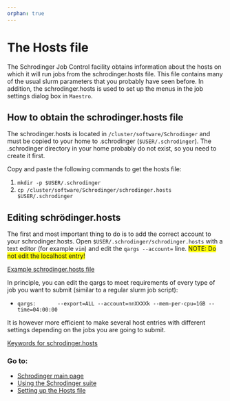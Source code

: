 ```yaml
---
orphan: true
---
```


# The Hosts file
The Schrodinger Job Control facility obtains information about the hosts on which it will run jobs from the 
schrodinger.hosts file. This file contains many of the usual slurm parameters that you probably have seen before.
In addition, the schrodinger.hosts is used to set up the menus in the job settings dialog box in `Maestro`.

## How to obtain the schrodinger.hosts file
The schrodinger.hosts is located in `/cluster/software/Schrodinger` and  must be copied to your home to .schrodinger 
(`$USER/.schrodinger`). The .schrodinger directory in your home probably do not exist, so you need to create it first.

Copy and paste the following commands to get the hosts file:
1. `mkdir -p $USER/.schrodinger`
2. `cp /cluster/software/Schrodinger/schrodinger.hosts $USER/.schrodinger`

## Editing schrödinger.hosts
The first and most important thing to do is to add the correct account to your schrodinger.hosts.
Open `$USER/.schrodinger/schrodinger.hosts` with a text editor (for example `vim`) and edit the `qargs --account=` line.
<span style="background-color: #FFFF00">NOTE: Do not edit the localhost entry!</span>

[Example schrodinger.hosts file](schrodinger_hostfile.md)

In principle, you can edit the qargs to meet requirements of every type of job you want to submit (similar to a regular
slurm job script):
* `qargs:       --export=ALL --account=nnXXXXk --mem-per-cpu=1GB --time=04:00:00`

It is however more efficient to make several host entries with different settings depending on the jobs you are
  going to submit. 



[Keywords for schrodinger.hosts](host_file_settings.md)

### Go to:
* [Schrodinger main page](schrodinger.md)
* [Using the Schrodinger suite](schrodinger_usage.md)
* [Setting up the Hosts file](schrodinger_hosts.md)